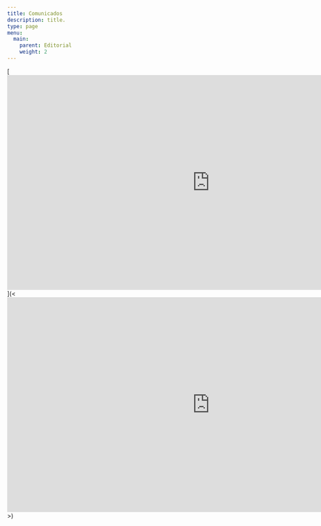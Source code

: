 ```yaml
---
title: Comunicados
description: title.
type: page
menu:
  main:
    parent: Editorial
    weight: 2
---
```

[<iframe src="https://e.issuu.com/anonymous-embed.html?u=oimntca&d=estudio_exploratorio_baja_resolucio" width="944" height="500" frameborder="0" allowfullscreen="true"></iframe>](<<iframe src="https://e.issuu.com/anonymous-embed.html?u=oimntca&d=estudio_exploratorio_baja_resolucio" width="944" height="500" frameborder="0" allowfullscreen="true"></iframe>>)
